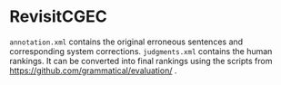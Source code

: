 # RevisitCGEC
```annotation.xml``` contains the original erroneous sentences and corresponding system corrections.
```judgments.xml``` contains the human rankings. It can be converted into final rankings using the scripts from https://github.com/grammatical/evaluation/ .
